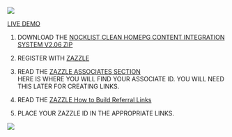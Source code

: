 ![](http://thenocklist.com/html5/poly/images/templatemo_logo2.jpg)

[LIVE DEMO](http://thenocklist.com/html5/clean/)

1. DOWNLOAD THE [NOCKLIST CLEAN HOMEPG CONTENT INTEGRATION SYSTEM V2.06 ZIP](https://github.com/NOCKLIST/cleanhm206)

2. REGISTER WITH [ZAZZLE](http://www.zazzle.com/)

3. READ THE [ZAZZLE ASSOCIATES SECTION](http://www.zazzle.com/my/associate/associate)  
HERE IS WHERE YOU WILL FIND YOUR ASSOCIATE ID.  YOU WILL NEED THIS LATER FOR CREATING LINKS.

4. READ THE [ZAZZLE How to Build Referral Links](http://www.zazzle.com/sell/affiliates/referrallinks)

5. PLACE YOUR ZAZZLE ID IN THE APPROPRIATE LINKS.  



![](http://thenocklist.com/html5/clean/img/third.jpg)
